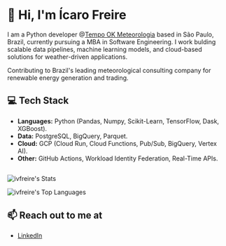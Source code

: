 # 👋 Hi, I'm Ícaro Freire

I am a Python developer @[Tempo OK Meteorologia](https://tempook.com) based in São Paulo, Brazil, currently pursuing a MBA in Software Engineering. I work bulding scalable data pipelines, machine learning models, and cloud-based solutions for weather-driven applications.

Contributing to Brazil's leading meteorological consulting company for renewable energy generation and trading.

## 💻 Tech Stack

- **Languages:** Python (Pandas, Numpy, Scikit-Learn, TensorFlow, Dask, XGBoost). 
- **Data:** PostgreSQL, BigQuery, Parquet.
- **Cloud:** GCP (Cloud Run, Cloud Functions, Pub/Sub, BigQuery, Vertex AI).
- **Other:** GitHub Actions, Workload Identity Federation, Real-Time APIs.

##

![ivfreire's Stats](https://github-readme-stats.vercel.app/api?username=ivfreire&theme=tokyonight&show_icons=true&hide_border=false&count_private=true)

![ivfreire's Top Languages](https://github-readme-stats.vercel.app/api/top-langs/?username=ivfreire&theme=tokyonight&show_icons=true&hide_border=false&layout=compact)

## 📫 Reach out to me at

- [LinkedIn](https://www.linkedin.com/in/ivfreire/)  
